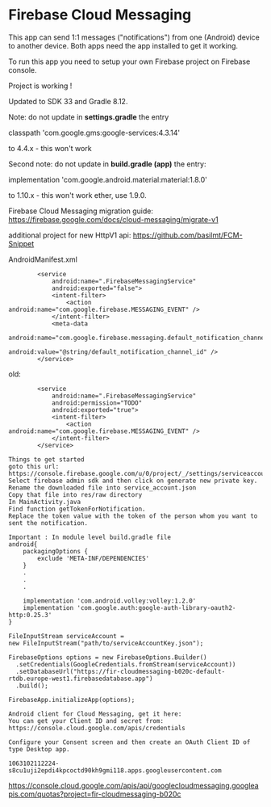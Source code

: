 # Firebase Cloud Messaging

This app can send 1:1 messages ("notifications") from one (Android) device to another device. Both 
apps need the app installed to get it working.

To run this app you need to setup your own Firebase project on Firebase console.

Project is working !

Updated to SDK 33 and Gradle 8.12. 

Note: do not update in **settings.gradle** the entry

classpath 'com.google.gms:google-services:4.3.14'

to 4.4.x - this won't work

Second note: do not update in **build.gradle (app)** the entry:

implementation 'com.google.android.material:material:1.8.0'

to 1.10.x - this won't work ether, use 1.9.0.

Firebase Cloud Messaging migration guide: https://firebase.google.com/docs/cloud-messaging/migrate-v1

additional project for new HttpV1 api: https://github.com/basilmt/FCM-Snippet


AndroidManifest.xml
```plaintext
        <service
            android:name=".FirebaseMessagingService"
            android:exported="false">
            <intent-filter>
                <action android:name="com.google.firebase.MESSAGING_EVENT" />
            </intent-filter>
            <meta-data
                android:name="com.google.firebase.messaging.default_notification_channel_id"
                android:value="@string/default_notification_channel_id" />
        </service>

```

old:
```plaintext
        <service
            android:name=".FirebaseMessagingService"
            android:permission="TODO"
            android:exported="true">
            <intent-filter>
                <action android:name="com.google.firebase.MESSAGING_EVENT" />
            </intent-filter>
        </service>
```

```plaintext
Things to get started
goto this url: https://console.firebase.google.com/u/0/project/_/settings/serviceaccounts/adminsdk
Select firebase admin sdk and then click on generate new private key. Rename the downloaded file into service_account.json
Copy that file into res/raw directory
In MainActivity.java
Find function getTokenForNotification.
Replace the token value with the token of the person whom you want to sent the notification.

Important : In module level build.gradle file
android{
    packagingOptions {
        exclude 'META-INF/DEPENDENCIES'
    }
    .
    .
    .
 
    implementation 'com.android.volley:volley:1.2.0'
    implementation 'com.google.auth:google-auth-library-oauth2-http:0.25.3'
}
```

```plaintext
FileInputStream serviceAccount =
new FileInputStream("path/to/serviceAccountKey.json");

FirebaseOptions options = new FirebaseOptions.Builder()
  .setCredentials(GoogleCredentials.fromStream(serviceAccount))
  .setDatabaseUrl("https://fir-cloudmessaging-b020c-default-rtdb.europe-west1.firebasedatabase.app")
  .build();

FirebaseApp.initializeApp(options);
```

```plaintext
Android client for Cloud Messaging, get it here:
You can get your Client ID and secret from: https://console.cloud.google.com/apis/credentials

Configure your Consent screen and then create an OAuth Client ID of type Desktop app.

1063102112224-s8cu1uji2epdi4kpcoctd90kh9gmi118.apps.googleusercontent.com

```

https://console.cloud.google.com/apis/api/googlecloudmessaging.googleapis.com/quotas?project=fir-cloudmessaging-b020c




